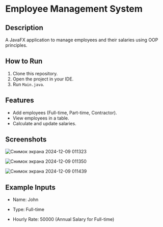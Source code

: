 # Employee Management System

## Description
A JavaFX application to manage employees and their salaries using OOP principles.

## How to Run
1. Clone this repository.
2. Open the project in your IDE.
3. Run `Main.java`.

## Features
- Add employees (Full-time, Part-time, Contractor).
- View employees in a table.
- Calculate and update salaries.

## Screenshots

![Снимок экрана 2024-12-09 011323](https://github.com/user-attachments/assets/8c4dde65-e256-4bdc-adc1-24dcc4ae0dea)

![Снимок экрана 2024-12-09 011350](https://github.com/user-attachments/assets/d2d680cf-436d-4927-a71a-3e418dae32e8)

![Снимок экрана 2024-12-09 011439](https://github.com/user-attachments/assets/23f7d3ee-9221-4be2-9643-690fab3b9ed6)

## Example Inputs
- Name: John

- Type: Full-time
- Hourly Rate: 50000 (Annual Salary for Full-time)
